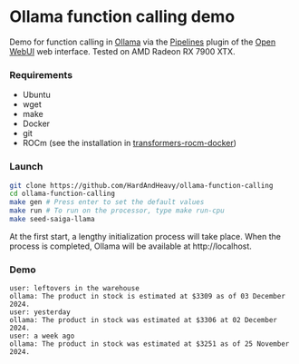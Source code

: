 # Ollama function calling demo
Demo for function calling in [Ollama](https://github.com/ollama/ollama/) via the [Pipelines](https://github.com/open-webui/pipelines) plugin of the [Open WebUI](https://github.com/open-webui/open-webui) web interface. Tested on AMD Radeon RX 7900 XTX.

### Requirements
- Ubuntu
- wget
- make
- Docker
- git
- ROCm (see the installation in [transformers-rocm-docker](https://github.com/HardAndHeavy/transformers-rocm-docker?tab=readme-ov-file#install-rocm))

### Launch
```bash
git clone https://github.com/HardAndHeavy/ollama-function-calling
cd ollama-function-calling
make gen # Press enter to set the default values
make run # To run on the processor, type make run-cpu
make seed-saiga-llama
```

At the first start, a lengthy initialization process will take place. When the process is completed, Ollama will be available at http://localhost.

### Demo
```
user: leftovers in the warehouse
ollama: The product in stock is estimated at $3309 as of 03 December 2024.
user: yesterday
ollama: The product in stock was estimated at $3306 at 02 December 2024.
user: a week ago
ollama: The product in stock was estimated at $3251 as of 25 November 2024.
```
